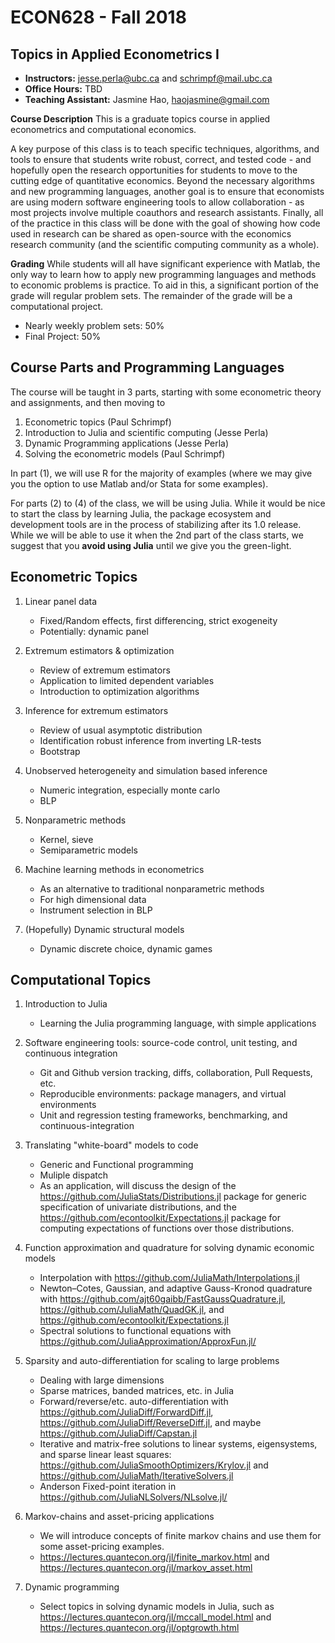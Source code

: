 # ECON628 - Fall 2018

## Topics in Applied Econometrics I



- **Instructors:** jesse.perla@ubc.ca and schrimpf@mail.ubc.ca
- **Office Hours:** TBD
- **Teaching Assistant:** Jasmine Hao, haojasmine@gmail.com

**Course Description**
This is a graduate topics course in applied econometrics and computational economics.


A key purpose of this class is to teach specific techniques, algorithms, and tools to ensure that students write robust, correct, and tested code - and hopefully open the research opportunities for students to move to the cutting edge of quantitative economics.  Beyond the necessary algorithms and new programming languages, another goal is to ensure that economists are using modern software engineering tools to allow collaboration -  as most projects involve multiple coauthors and research assistants.  Finally, all of the practice in this class will be done with the goal of showing how code used in research can be shared as open-source with the economics research community (and the scientific computing community as a whole).

**Grading**
While students will all have significant experience with Matlab, the only way to learn how to apply new programming languages and methods to economic problems is practice.  To aid in this, a significant portion of the grade will regular problem sets.  The remainder of the grade will be a computational project.

- Nearly weekly problem sets: 50%
- Final Project: 50%

## Course Parts and Programming Languages

The course will be taught in 3 parts, starting with some econometric theory and assignments, and then moving to 
1. Econometric topics (Paul Schrimpf)
2. Introduction to Julia and scientific computing (Jesse Perla)
3. Dynamic Programming applications (Jesse Perla)
4. Solving the econometric models (Paul Schrimpf)

In part (1), we will use R for the majority of examples (where we may give you the option to use Matlab and/or Stata for some examples).

For parts (2) to (4) of the class, we will be using Julia.  While it would be nice to start the class by learning Julia, the package ecosystem and development tools are in the process of stabilizing after its 1.0 release.  While we will be able to use it when the 2nd part of the class starts, we suggest that you **avoid using Julia** until we give you the green-light.


## Econometric Topics

1. Linear panel data
     - Fixed/Random effects, first differencing, strict exogeneity
     - Potentially: dynamic panel

2. Extremum estimators & optimization
     - Review of extremum estimators 
     - Application to limited dependent variables
     - Introduction to optimization algorithms
       
3. Inference for extremum estimators
     - Review of usual asymptotic distribution
     - Identification robust inference from inverting LR-tests
     - Bootstrap
       
4. Unobserved heterogeneity and simulation based inference
     - Numeric integration, especially monte carlo
     - BLP
       
5. Nonparametric methods
     - Kernel, sieve
     - Semiparametric models
       
6. Machine learning methods in econometrics
     - As an alternative to traditional nonparametric methods      
     - For high dimensional data 
     - Instrument selection in BLP
       
7. (Hopefully) Dynamic structural models 
     - Dynamic discrete choice, dynamic games
     
## Computational Topics

1. Introduction to Julia 
   - Learning the Julia programming language, with simple applications
  
2. Software engineering tools: source-code control, unit testing, and continuous integration
   - Git and Github version tracking, diffs, collaboration, Pull Requests, etc.
    - Reproducible environments: package managers, and virtual environments
    - Unit and regression testing frameworks, benchmarking, and continuous-integration
3. Translating "white-board" models to code
   - Generic and Functional programming
   - Muliple dispatch
   - As an application, will discuss the design of the https://github.com/JuliaStats/Distributions.jl package for generic specification of univariate distributions, and the https://github.com/econtoolkit/Expectations.jl package for computing expectations of functions over those distributions.
4. Function approximation and quadrature for solving dynamic economic models
    - Interpolation with https://github.com/JuliaMath/Interpolations.jl
    - Newton–Cotes, Gaussian, and adaptive Gauss-Kronod quadrature with https://github.com/ajt60gaibb/FastGaussQuadrature.jl, https://github.com/JuliaMath/QuadGK.jl, and https://github.com/econtoolkit/Expectations.jl
    - Spectral solutions to functional equations with https://github.com/JuliaApproximation/ApproxFun.jl/
5. Sparsity and auto-differentiation for scaling to large problems
   - Dealing with large dimensions
   - Sparse matrices, banded matrices, etc. in Julia
    - Forward/reverse/etc. auto-differentiation with https://github.com/JuliaDiff/ForwardDiff.jl, https://github.com/JuliaDiff/ReverseDiff.jl, and maybe https://github.com/JuliaDiff/Capstan.jl
    - Iterative and matrix-free solutions to linear systems, eigensystems, and sparse linear least squares: https://github.com/JuliaSmoothOptimizers/Krylov.jl and https://github.com/JuliaMath/IterativeSolvers.jl
    - Anderson Fixed-point iteration in https://github.com/JuliaNLSolvers/NLsolve.jl/


6. Markov-chains and asset-pricing applications
   - We will introduce concepts of finite markov chains and use them for some asset-pricing examples.
   - https://lectures.quantecon.org/jl/finite_markov.html and https://lectures.quantecon.org/jl/markov_asset.html
7. Dynamic programming
    - Select topics in solving dynamic models in Julia, such as https://lectures.quantecon.org/jl/mccall_model.html and https://lectures.quantecon.org/jl/optgrowth.html